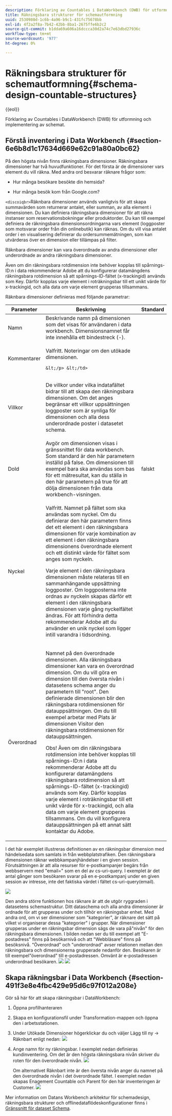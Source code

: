 ```yaml
---
description: Förklaring av Countables i DataWorkbench (DWB) för utformning och implementering av schemat.
title: Räkningsbara strukturer för schemautformning
uuid: 2530980d-1c6b-4a96-b9c1-431fc75678bb
exl-id: 4f2a2f8a-7b42-42bb-8ba1-2675ffe6b2c2
source-git-commit: b1dda69a606a16dccca30d2a74c7e63dbd27936c
workflow-type: tm+mt
source-wordcount: '977'
ht-degree: 0%

---
```


# Räkningsbara strukturer för schemautformning{#schema-design-countable-structures}

{{eol}}

Förklaring av Countables i DataWorkbench (DWB) för utformning och implementering av schemat.

## Förstå inventering i Data Workbench {#section-6e6b8d1c17634d669e62c91a80a0bc62}

På den högsta nivån finns räkningsbara dimensioner. Räkningsbara dimensioner har två huvudfunktioner. För det första är de dimensioner vars element du vill räkna. Med andra ord besvarar räknare frågor som:

* Hur många besökare besökte din hemsida?

* Hur många besök kom från Google.com?

`<discoiqbr>`Räknbara dimensioner används vanligtvis för att skapa summavärden som returnerar antalet, eller summan, av alla element i dimensionen. Du kan definiera räkningsbara dimensioner för att räkna instanser som reservationsbokningar eller produktorder. Du kan till exempel definiera de räkningsbara dimensionsordningarna vars element (loggposter som motsvarar order från din onlinebutik) kan räknas. Om du vill visa antalet order i en visualisering definierar du ordersummemätningen, som kan utvärderas över en dimension eller tillämpas på filter.

Räknbara dimensioner kan vara överordnade av andra dimensioner eller underordnade av andra räkningsbara dimensioner.

Även om din räkningsbara rotdimension inte behöver kopplas till spårnings-ID:n i data rekommenderar Adobe att du konfigurerar datamängdens räkningsbara rotdimension så att spårnings-ID-fältet (x-trackingid) används som Key. Därför kopplas varje element i roträkningsbar till ett unikt värde för x-trackingid, och alla data om varje element grupperas tillsammans.

Räknbara dimensioner definieras med följande parametrar:

<table id="table_5E00B72CFDD645368ADCC25AB9B5E53D"> 
 <thead> 
  <tr> 
   <th colname="col1" class="entry"> Parameter </th> 
   <th colname="col2" class="entry"> Beskrivning </th> 
   <th colname="col3" class="entry"> Standard </th> 
  </tr>
 </thead>
 <tbody> 
  <tr> 
   <td colname="col1"> Namn </td> 
   <td colname="col2"> Beskrivande namn på dimensionen som det visas för användaren i data workbench. Dimensionsnamnet får inte innehålla ett bindestreck (-). </td> 
   <td colname="col3"> </td> 
  </tr> 
  <tr> 
   <td colname="col1"> <p>Kommentarer </p> </td> 
   <td colname="col2"> <p>Valfritt. Noteringar om den utökade dimensionen.

    &lt;/p> &lt;/td>
<td colname="col3"> </td> 
  </tr> 
  <tr> 
   <td colname="col1"> <p>Villkor </p> </td> 
   <td colname="col2"> <p>De villkor under vilka indatafältet bidrar till att skapa den räkningsbara dimensionen. Om det anges begränsar ett villkor uppsättningen loggposter som är synliga för dimensionen och alla dess underordnade poster i datasetet schema. </p> </td> 
   <td colname="col3"> </td> 
  </tr> 
  <tr> 
   <td colname="col1"> Dold </td> 
   <td colname="col2"> Avgör om dimensionen visas i gränssnittet för data workbench. Som standard är den här parametern inställd på false. Om dimensionen till exempel bara ska användas som bas för ett mätresultat, kan du ställa in den här parametern på true för att dölja dimensionen från data workbench-visningen. </td> 
   <td colname="col3"> falskt </td> 
  </tr> 
  <tr> 
   <td colname="col1"> Nyckel </td> 
   <td colname="col2"> <p>Valfritt. Namnet på fältet som ska användas som nyckel. Om du definierar den här parametern finns det ett element i den räkningsbara dimensionen för varje kombination av ett element i den räkningsbara dimensionens överordnade element och ett distinkt värde för fältet som anges som nyckeln. </p> <p>Varje element i den räkningsbara dimensionen måste relateras till en sammanhängande uppsättning loggposter. Om loggposterna inte ordnas av nyckeln skapas därför ett element i den räkningsbara dimensionen varje gång nyckelfältet ändras. För att förhindra detta rekommenderar Adobe att du använder en unik nyckel som ligger intill varandra i tidsordning. </p> </td> 
   <td colname="col3"> </td> 
  </tr> 
  <tr> 
   <td colname="col1"> Överordnad </td> 
   <td colname="col2"> <p> Namnet på den överordnade dimensionen. Alla räkningsbara dimensioner kan vara en överordnad dimension. Om du vill göra en dimension till den översta nivån i datasetens schema anger du parametern till "root". Den definierade dimensionen blir den räkningsbara rotdimensionen för datauppsättningen. Om du till exempel arbetar med Plats är dimensionen Visitor den räkningsbara rotdimensionen för datauppsättningen. </p> <p>Obs! Även om din räkningsbara rotdimension inte behöver kopplas till spårnings-ID:n i data rekommenderar Adobe att du konfigurerar datamängdens räkningsbara rotdimension så att spårnings-ID-fältet (x-trackingid) används som Key. Därför kopplas varje element i roträkningsbar till ett unikt värde för x-trackingid, och alla data om varje element grupperas tillsammans. Om du vill konfigurera datauppsättningen på ett annat sätt kontaktar du Adobe. </p> </td> 
   <td colname="col3"> </td> 
  </tr> 
 </tbody> 
</table>

I det här exemplet illustreras definitionen av en räkningsbar dimension med händelsedata som samlats in från webbplatstrafiken. Den räkningsbara dimensionen räknar webbkampanjhändelser i en given session. Förutsättningen är att alla resurser för e-postkampanjer begärs från webbservern med &quot;email=&quot; som en del av cs-uri-query. I exemplet är det antal gånger som besökaren svarar på en e-postkampanj under en given session av intresse, inte det faktiska värdet i fältet cs-uri-query(email).

![](assets/dwb_impl_arch_1.png)

Den andra större funktionen hos räknare är att de utgör ryggraden i datasetens schemastruktur. Ditt dataschema och alla andra dimensioner är ordnade för att grupperas under och tillhör en räkningsbar enhet. Med andra ord, om vi ser dimensioner som &quot;kategorier&quot;, är räknare det sätt på vilket vi organiserar dessa &quot;kategorier&quot; i grupper.
När dimensioner grupperas under en räkningsbar dimension sägs de vara på&quot;nivån&quot; för den räkningsbara dimensionen. I bilden nedan ser du till exempel att &quot;E-postadress&quot; finns på besökarnivå och att &quot;Webbläsare&quot; finns på besöksnivå. &quot;Överordnad&quot; och &quot;underordnad&quot; avser relationen mellan den räkningsbara och dimensionerna grupperade nedanför den. Besökaren är till exempel&quot;överordnad&quot; till e-postadressen. Omvänt är e-postadressen underordnad besökaren. ![](assets/dwb_impl_arch_2.png) ![](assets/dwb_impl_arch_3.png)

## Skapa räkningsbar i Data Workbench {#section-491f3e8e4fbc429e95d6c97f012a208e}

Gör så här för att skapa räkningsbar i DataWorkbench:

1. Öppna profilhanteraren
1. Skapa en konfigurationsfil under Transformation-mappen och öppna den i arbetsstationen.
1. Under Utökade Dimensioner högerklickar du och väljer Lägg till ny -> Räknbart enligt nedan: ![](assets/dwb_impl_arch_4.png)

1. Ange namn för ny räkningsbar. I exemplet nedan definieras kundinventering. Om det är den högsta räkningsbara nivån skriver du roten för den överordnade nivån. ![](assets/dwb_impl_arch_5.png)

   Om alternativet Räknbart inte är den översta nivån anger du namnet på den överordnade nivån i det överordnade fältet. I exemplet nedan skapas Enagement Countable och Parent för den här inventeringen är Customer. ![](assets/dwb_impl_arch_5.png)

Mer information om Datans Workbench arkitektur för schemadesign, räkningsbara strukturer och offlinedataflödeskonfigurationer finns i [Gränssnitt för dataset Schema](https://experienceleague.adobe.com/docs/data-workbench/using/client/admin-ui/c-dtst-sch-intrf.html).

